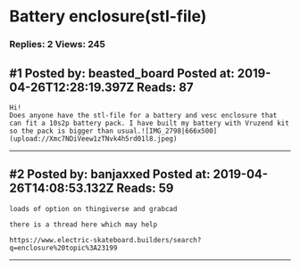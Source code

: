 # Battery enclosure(stl-file)

### Replies: 2 Views: 245

## \#1 Posted by: beasted_board Posted at: 2019-04-26T12:28:19.397Z Reads: 87

```
Hi!
Does anyone have the stl-file for a battery and vesc enclosure that can fit a 10s2p battery pack. I have built my battery with Vruzend kit so the pack is bigger than usual.![IMG_2798|666x500](upload://Xmc7NDiVeew1zTNvk4h5rd01l8.jpeg)
```

---
## \#2 Posted by: banjaxxed Posted at: 2019-04-26T14:08:53.132Z Reads: 59

```
loads of option on thingiverse and grabcad

there is a thread here which may help

https://www.electric-skateboard.builders/search?q=enclosure%20topic%3A23199
```

---
